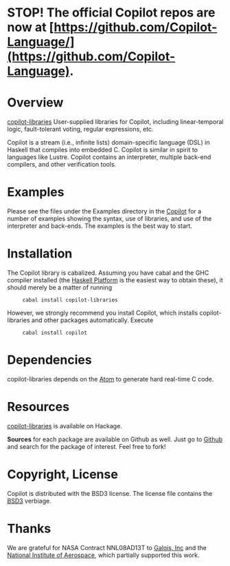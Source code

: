 # STOP! The official Copilot repos are now at [https://github.com/Copilot-Language/](https://github.com/Copilot-Language).

Overview
========
[copilot-libraries](http://hackage.haskell.org/package/copilot-libraries)
User-supplied libraries for Copilot, including linear-temporal logic,
fault-tolerant voting, regular expressions, etc.

Copilot is a stream (i.e., infinite lists) domain-specific language (DSL) in
Haskell that compiles into embedded C.  Copilot is similar in spirit to
languages like Lustre.  Copilot contains an interpreter, multiple back-end
compilers, and other verification tools.

Examples
=========
Please see the files under the Examples directory in the
[Copilot](http://hackage.haskell.org/package/copilot) for a number of examples
showing the syntax, use of libraries, and use of the interpreter and back-ends.
The examples is the best way to start.

Installation
============
The Copilot library is cabalized. Assuming you have cabal and the GHC compiler
installed (the [Haskell Platform](http://hackage.haskell.org/platform/) is the
easiest way to obtain these), it should merely be a matter of running 
     
         cabal install copilot-libraries

However, we strongly recommend you install Copilot, which installs
copilot-libraries and other packages automatically.  Execute

         cabal install copilot

Dependencies
=============
copilot-libraries depends on the
[Atom](http://hackage.haskell.org/package/copilot-cbmc) to generate hard
real-time C code.

Resources
=========
[copilot-libraries](http://hackage.haskell.org/package/copilot-libraries) is
available on Hackage.

**Sources** for each package are available on Github as well.  Just go to
[Github](github.com) and search for the package of interest.  Feel free to fork!

Copyright, License
==================
Copilot is distributed with the BSD3 license. The license file contains the
[BSD3](http://en.wikipedia.org/wiki/BSD_licenses) verbiage.

Thanks
======
We are grateful for NASA Contract NNL08AD13T to [Galois,
Inc](http://corp.galois.com/) and the [National Institute of
Aerospace](http://www.nianet.org/), which partially supported this work.
